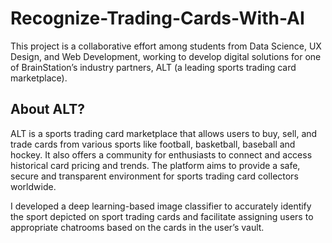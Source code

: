 # Recognize-Trading-Cards-With-AI

This project is a collaborative effort among students from Data Science, UX Design, and Web Development, working to develop digital solutions for one of BrainStation’s industry partners, ALT (a leading sports trading card marketplace).

## About ALT?
ALT is a sports trading card marketplace that allows users to buy, sell, and trade cards from various sports like football, basketball, baseball and hockey. It also offers a community for enthusiasts to connect and access historical card pricing and trends. The platform aims to provide a safe, secure and transparent environment for sports trading card collectors worldwide.

I developed a deep learning-based image classifier to accurately identify the sport depicted on sport trading cards and facilitate assigning users to appropriate chatrooms based on the cards in the user’s vault.
